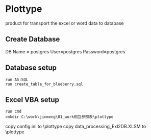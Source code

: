 # Plottype
product for transport the excel or word data to database

## Create Database
DB Name = postgres
User=postgres
Password=postgres

## Database setup
```
run A5:SQL
run create_table_for_blueberry.sql
```
## Excel VBA setup
```
run cmd
>mkdir C:\work\jinmeng\01_work相互参照表\plottype
```
copy config.ini to \plottype
copy data_processing_Exl2DB.XLSM to \plottype
```

